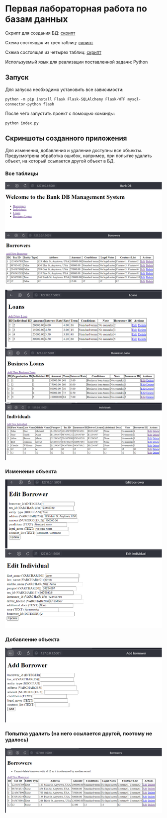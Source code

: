 ﻿# Первая лабораторная работа по базам данных
Скрипт для создания БД: [скрипт](BankDB.sql)

Схема состоящая из трех таблиц: [скрипт](imagesForLab\image.png)

Схема состоящая из четырех таблиц: [скрипт](imagesForLab\image2.png)

Используемый язык для реализации поставленной задачи: Python

## Запуск
Для запуска необходимо установить все зависимости:
```
python -m pip install Flask Flask-SQLAlchemy Flask-WTF mysql-connector-python flash
```
После чего запустить проект с помощью команды:
```
python index.py
```

## Скриншоты созданного приложения
Для изменения, добавления и удаление доступны все объекты. Предусмотрена обработка ошибок, например, при попытке удалить объект, на который ссылается другой объект в БД.
### Все таблицы
![](imagesForLab/image-welcome.png)
![](imagesForLab/image-borrowers.png)
![](imagesForLab/image-loans.png)
![](imagesForLab/image-business-loans.png)
![](imagesForLab/image-individuals.png)
### Изменение объекта
![](imagesForLab/image-edit-borrower.png)
![](imagesForLab/image-edit-individual.png)
### Добавление объекта
![](imagesForLab/image-add-borrower.png)
### Попытка удалить (на него ссылается другой, поэтому не удалось)
![](imagesForLab/image-try-delete.png)


